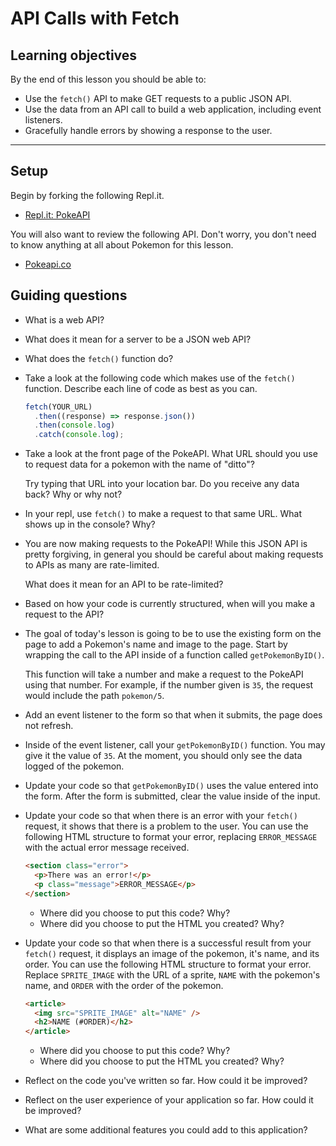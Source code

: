 # API Calls with Fetch

## Learning objectives

By the end of this lesson you should be able to:

- Use the `fetch()` API to make GET requests to a public JSON API.
- Use the data from an API call to build a web application, including event listeners.
- Gracefully handle errors by showing a response to the user.

---

## Setup

Begin by forking the following Repl.it.

- [Repl.it: PokeAPI](https://replit.com/@Pursuit/API-Calls-PokeAPI)

You will also want to review the following API. Don't worry, you don't need to know anything at all about Pokemon for this lesson.

- [Pokeapi.co](https://pokeapi.co/)

## Guiding questions

- What is a web API?

- What does it mean for a server to be a JSON web API?

- What does the `fetch()` function do?

- Take a look at the following code which makes use of the `fetch()` function. Describe each line of code as best as you can.

  ```js
  fetch(YOUR_URL)
    .then((response) => response.json())
    .then(console.log)
    .catch(console.log);
  ```

- Take a look at the front page of the PokeAPI. What URL should you use to request data for a pokemon with the name of "ditto"?

  Try typing that URL into your location bar. Do you receive any data back? Why or why not?

- In your repl, use `fetch()` to make a request to that same URL. What shows up in the console? Why?

- You are now making requests to the PokeAPI! While this JSON API is pretty forgiving, in general you should be careful about making requests to APIs as many are rate-limited.

  What does it mean for an API to be rate-limited?

- Based on how your code is currently structured, when will you make a request to the API?

- The goal of today's lesson is going to be to use the existing form on the page to add a Pokemon's name and image to the page. Start by wrapping the call to the API inside of a function called `getPokemonByID()`.

  This function will take a number and make a request to the PokeAPI using that number. For example, if the number given is `35`, the request would include the path `pokemon/5`.

- Add an event listener to the form so that when it submits, the page does not refresh.

- Inside of the event listener, call your `getPokemonByID()` function. You may give it the value of `35`. At the moment, you should only see the data logged of the pokemon.

- Update your code so that `getPokemonByID()` uses the value entered into the form. After the form is submitted, clear the value inside of the input.

- Update your code so that when there is an error with your `fetch()` request, it shows that there is a problem to the user. You can use the following HTML structure to format your error, replacing `ERROR_MESSAGE` with the actual error message received.

  ```html
  <section class="error">
    <p>There was an error!</p>
    <p class="message">ERROR_MESSAGE</p>
  </section>
  ```

  - Where did you choose to put this code? Why?
  - Where did you choose to put the HTML you created? Why?

- Update your code so that when there is a successful result from your `fetch()` request, it displays an image of the pokemon, it's name, and its order. You can use the following HTML structure to format your error. Replace `SPRITE_IMAGE` with the URL of a sprite, `NAME` with the pokemon's name, and `ORDER` with the order of the pokemon.

  ```html
  <article>
    <img src="SPRITE_IMAGE" alt="NAME" />
    <h2>NAME (#ORDER)</h2>
  </article>
  ```

  - Where did you choose to put this code? Why?
  - Where did you choose to put the HTML you created? Why?

- Reflect on the code you've written so far. How could it be improved?

- Reflect on the user experience of your application so far. How could it be improved?

- What are some additional features you could add to this application?

